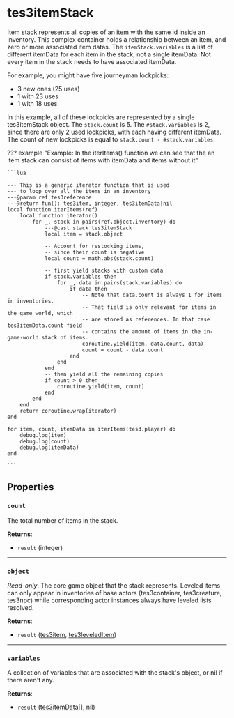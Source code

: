 # tes3itemStack
<div class="search_terms" style="display: none">tes3itemstack, itemstack</div>

<!---
	This file is autogenerated. Do not edit this file manually. Your changes will be ignored.
	More information: https://github.com/MWSE/MWSE/tree/master/docs
-->

Item stack represents all copies of an item with the same id inside an inventory. This complex container holds a relationship between an item, and zero or more associated item datas. The `itemStack.variables` is a list of different itemData for each item in the stack, not a single itemData. Not every item in the stack needs to have associated itemData.

For example, you might have five journeyman lockpicks:

- 3 new ones (25 uses)
- 1 with 23 uses
- 1 with 18 uses

In this example, all of these lockpicks are represented by a single tes3itemStack object. The `stack.count` is 5. The `#stack.variables` is 2, since there are only 2 used lockpicks, with each having different itemData. The count of new lockpicks is equal to `stack.count - #stack.variables`.


??? example "Example: In the iterItems() function we can see that the an item stack can consist of items with itemData and items without it"

	```lua
	
	--- This is a generic iterator function that is used
	--- to loop over all the items in an inventory
	---@param ref tes3reference
	---@return fun(): tes3item, integer, tes3itemData|nil
	local function iterItems(ref)
		local function iterator()
			for _, stack in pairs(ref.object.inventory) do
				---@cast stack tes3itemStack
				local item = stack.object
	
				-- Account for restocking items,
				-- since their count is negative
				local count = math.abs(stack.count)
	
				-- first yield stacks with custom data
				if stack.variables then
					for _, data in pairs(stack.variables) do
						if data then
							-- Note that data.count is always 1 for items in inventories.
							-- That field is only relevant for items in the game world, which
							-- are stored as references. In that case tes3itemData.count field
							-- contains the amount of items in the in-game-world stack of items.
							coroutine.yield(item, data.count, data)
							count = count - data.count
						end
					end
				end
				-- then yield all the remaining copies
				if count > 0 then
					coroutine.yield(item, count)
				end
			end
		end
		return coroutine.wrap(iterator)
	end
	
	for item, count, itemData in iterItems(tes3.player) do
		debug.log(item)
		debug.log(count)
		debug.log(itemData)
	end

	```

## Properties

### `count`
<div class="search_terms" style="display: none">count</div>

The total number of items in the stack.

**Returns**:

* `result` (integer)

***

### `object`
<div class="search_terms" style="display: none">object</div>

*Read-only*. The core game object that the stack represents. Leveled items can only appear in inventories of base actors (tes3container, tes3creature, tes3npc) while corresponding actor instances always have leveled lists resolved.

**Returns**:

* `result` ([tes3item](../types/tes3item.md), [tes3leveledItem](../types/tes3leveledItem.md))

***

### `variables`
<div class="search_terms" style="display: none">variables</div>

A collection of variables that are associated with the stack's object, or nil if there aren't any.

**Returns**:

* `result` ([tes3itemData](../types/tes3itemData.md)[], nil)

